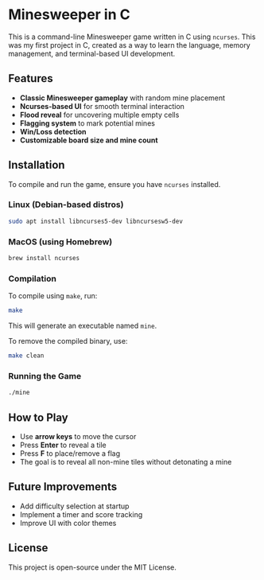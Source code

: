 # Minesweeper in C

This is a command-line Minesweeper game written in C using `ncurses`. This was my first project in C, created as a way to learn the language, memory management, and terminal-based UI development.

## Features

- **Classic Minesweeper gameplay** with random mine placement
- **Ncurses-based UI** for smooth terminal interaction
- **Flood reveal** for uncovering multiple empty cells
- **Flagging system** to mark potential mines
- **Win/Loss detection**
- **Customizable board size and mine count**

## Installation

To compile and run the game, ensure you have `ncurses` installed.

### Linux (Debian-based distros)

```sh
sudo apt install libncurses5-dev libncursesw5-dev
```

### MacOS (using Homebrew)

```sh
brew install ncurses
```

### Compilation

To compile using `make`, run:

```sh
make
```

This will generate an executable named `mine`.

To remove the compiled binary, use:

```sh
make clean
```

### Running the Game

```sh
./mine
```

## How to Play

- Use **arrow keys** to move the cursor
- Press **Enter** to reveal a tile
- Press **F** to place/remove a flag
- The goal is to reveal all non-mine tiles without detonating a mine

## Future Improvements

- Add difficulty selection at startup
- Implement a timer and score tracking
- Improve UI with color themes

## License

This project is open-source under the MIT License.

